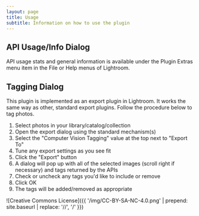 ```yaml
---
layout: page
title: Usage
subtitle: Information on how to use the plugin
---
```


## API Usage/Info Dialog
API usage stats and general information is available under the Plugin Extras menu item in the File or Help menus of Lightroom.

## Tagging Dialog
This plugin is implemented as an export plugin in Lightroom. It works the same way as other, standard export plugins. Follow the procedure below to tag photos.

1. Select photos in your library/catalog/collection
1. Open the export dialog using the standard mechanism(s)
1. Select the "Computer Vision Tagging" value at the top next to "Export To"
1. Tune any export settings as you see fit
1. Click the "Export" button
1. A dialog will pop up with all of the selected images (scroll right if necessary) and tags returned by the APIs
1. Check or uncheck any tags you'd like to include or remove
1. Click OK
1. The tags will be added/removed as appropriate

![Creative Commons License]({{ '/img/CC-BY-SA-NC-4.0.png' | prepend: site.baseurl | replace: '//', '/' }})